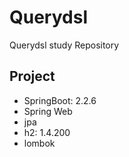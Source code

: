 # Querydsl
Querydsl study Repository

## Project
* SpringBoot: 2.2.6
* Spring Web
* jpa
* h2: 1.4.200
* lombok
